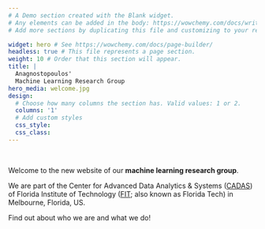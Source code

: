 ```yaml
---
# A Demo section created with the Blank widget.
# Any elements can be added in the body: https://wowchemy.com/docs/writing-markdown-latex/
# Add more sections by duplicating this file and customizing to your requirements.

widget: hero # See https://wowchemy.com/docs/page-builder/
headless: true # This file represents a page section.
weight: 10 # Order that this section will appear.
title: |
  Anagnostopoulos' 
  Machine Learning Research Group
hero_media: welcome.jpg
design:
  # Choose how many columns the section has. Valid values: 1 or 2.
  columns: '1'
  # Add custom styles
  css_style:
  css_class:
---
```


<br>

Welcome to the new website of our **machine learning research group**. 

We are part of the Center for Advanced Data Analytics & Systems ([CADAS](https://cadas.fit.edu)) of Florida Institute of Technology ([FIT](https://www.fit.edu); also known as Florida Tech) in Melbourne, Florida, US. 

Find out about who we are and what we do!

<br>
